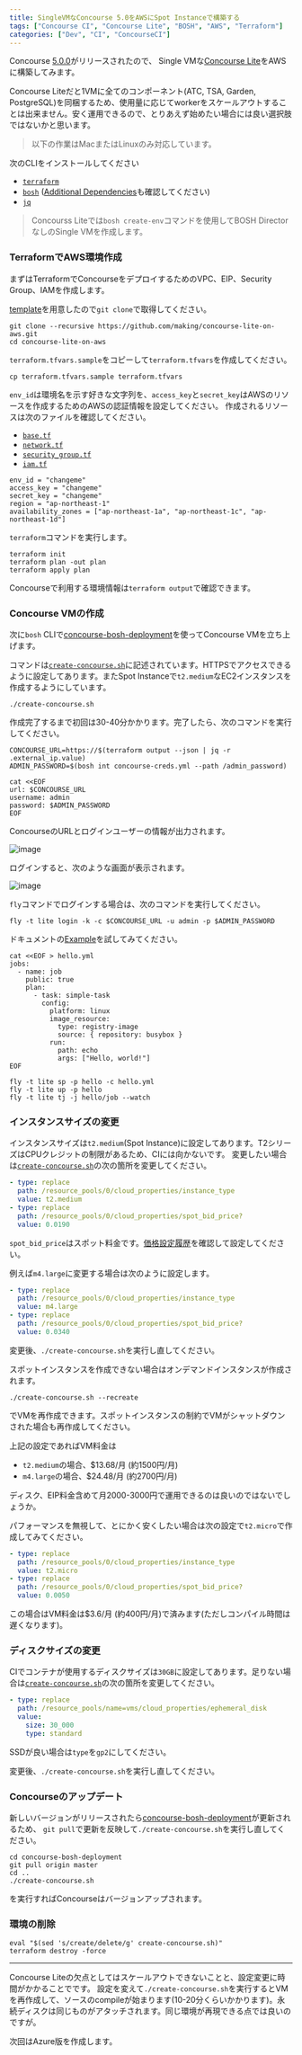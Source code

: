 ```yaml
---
title: SingleVMなConcourse 5.0をAWSにSpot Instanceで構築する
tags: ["Concourse CI", "Concourse Lite", "BOSH", "AWS", "Terraform"]
categories: ["Dev", "CI", "ConcourseCI"]
---
```


Concourse [5.0.0](https://concourse-ci.org/download.html#v500)がリリースされたので、
Single VMな[Concourse Lite](https://github.com/concourse/concourse-bosh-deployment#lite-lite-directorless-deployment)をAWSに構築してみます。

Concourse Liteだと1VMに全てのコンポーネント(ATC, TSA, Garden, PostgreSQL)を同梱するため、使用量に応じてworkerをスケールアウトすることは出来ません。安く運用できるので、とりあえず始めたい場合には良い選択肢ではないかと思います。

> 以下の作業はMacまたはLinuxのみ対応しています。

次のCLIをインストールしてください
* [`terraform`](https://www.terraform.io/downloads.html)
* [`bosh`](https://bosh.io/docs/cli-v2-install/) ([Additional Dependencies](https://bosh.io/docs/cli-v2-install/#additional-dependencies)も確認してください)
* [`jq`](https://stedolan.github.io/jq/download/)

> Concourss Liteでは`bosh create-env`コマンドを使用してBOSH DirectorなしのSingle VMを作成します。

### TerraformでAWS環境作成

まずはTerraformでConcourseをデプロイするためのVPC、EIP、Security Group、IAMを作成します。

[template](https://github.com/making/concourse-lite-on-aws)を用意したので`git clone`で取得してください。

```
git clone --recursive https://github.com/making/concourse-lite-on-aws.git
cd concourse-lite-on-aws
```

`terraform.tfvars.sample`をコピーして`terraform.tfvars`を作成してください。

```
cp terraform.tfvars.sample terraform.tfvars
```

`env_id`は環境名を示す好きな文字列を、`access_key`と`secret_key`はAWSのリソースを作成するためのAWSの認証情報を設定してください。
作成されるリソースは次のファイルを確認してください。

* [`base.tf`](https://github.com/making/concourse-lite-on-aws/blob/master/base.tf)
* [`network.tf`](https://github.com/making/concourse-lite-on-aws/blob/master/network.tf)
* [`security_group.tf`](https://github.com/making/concourse-lite-on-aws/blob/master/security_group.tf)
* [`iam.tf`](https://github.com/making/concourse-lite-on-aws/blob/master/iam.tf)

```
env_id = "changeme"
access_key = "changeme"
secret_key = "changeme"
region = "ap-northeast-1"
availability_zones = ["ap-northeast-1a", "ap-northeast-1c", "ap-northeast-1d"]
```

`terraform`コマンドを実行します。

```
terraform init
terraform plan -out plan
terraform apply plan
```

Concourseで利用する環境情報は`terraform output`で確認できます。

### Concourse VMの作成

次に`bosh` CLIで[concourse-bosh-deployment](https://github.com/concourse/concourse-bosh-deployment)を使ってConcourse VMを立ち上げます。

コマンドは[`create-concourse.sh`](https://github.com/making/concourse-lite-on-aws/blob/master/create-concourse.sh)に記述されています。HTTPSでアクセスできるように設定してあります。またSpot Instanceで`t2.medium`なEC2インスタンスを作成するようにしています。

```
./create-concourse.sh
```

作成完了するまで初回は30-40分かかります。完了したら、次のコマンドを実行してください。

```
CONCOURSE_URL=https://$(terraform output --json | jq -r .external_ip.value)
ADMIN_PASSWORD=$(bosh int concourse-creds.yml --path /admin_password)

cat <<EOF
url: $CONCOURSE_URL
username: admin
password: $ADMIN_PASSWORD
EOF
```

ConcourseのURLとログインユーザーの情報が出力されます。

![image](https://user-images.githubusercontent.com/106908/54075080-ffe64f00-42dd-11e9-8d1a-ec2562cc14c1.png)

ログインすると、次のような画面が表示されます。

![image](https://user-images.githubusercontent.com/106908/54075210-0a094d00-42e0-11e9-9d83-719d3f6f77f9.png)


`fly`コマンドでログインする場合は、次のコマンドを実行してください。

```
fly -t lite login -k -c $CONCOURSE_URL -u admin -p $ADMIN_PASSWORD
```

ドキュメントの[Example](https://concourse-ci.org/job-example.html)を試してみてください。

```
cat <<EOF > hello.yml
jobs:
  - name: job
    public: true
    plan:
      - task: simple-task
        config:
          platform: linux
          image_resource:
            type: registry-image
            source: { repository: busybox }
          run:
            path: echo
            args: ["Hello, world!"]
EOF

fly -t lite sp -p hello -c hello.yml 
fly -t lite up -p hello
fly -t lite tj -j hello/job --watch
```

### インスタンスサイズの変更

インスタンスサイズは`t2.medium`(Spot Instance)に設定してあります。T2シリーズはCPUクレジットの制限があるため、CIには向かないです。
変更したい場合は[`create-concourse.sh`](https://github.com/making/concourse-lite-on-aws/blob/master/create-concourse.sh)の次の箇所を変更してください。

```yaml
- type: replace
  path: /resource_pools/0/cloud_properties/instance_type
  value: t2.medium
- type: replace
  path: /resource_pools/0/cloud_properties/spot_bid_price?
  value: 0.0190
```

`spot_bid_price`はスポット料金です。[価格設定履歴](https://docs.aws.amazon.com/ja_jp/AWSEC2/latest/UserGuide/using-spot-instances-history.html)を確認して設定してください。

例えば`m4.large`に変更する場合は次のように設定します。

```yaml
- type: replace
  path: /resource_pools/0/cloud_properties/instance_type
  value: m4.large
- type: replace
  path: /resource_pools/0/cloud_properties/spot_bid_price?
  value: 0.0340
```

変更後、`./create-concourse.sh`を実行し直してください。

スポットインスタンスを作成できない場合はオンデマンドインスタンスが作成されます。

```
./create-concourse.sh --recreate
```

でVMを再作成できます。スポットインスタンスの制約でVMがシャットダウンされた場合も再作成してください。

上記の設定であればVM料金は

* `t2.medium`の場合、$13.68/月 (約1500円/月)
* `m4.large`の場合、$24.48/月 (約2700円/月)

ディスク、EIP料金含めて月2000-3000円で運用できるのは良いのではないでしょうか。

パフォーマンスを無視して、とにかく安くしたい場合は次の設定で`t2.micro`で作成してみてください。

```yaml
- type: replace
  path: /resource_pools/0/cloud_properties/instance_type
  value: t2.micro
- type: replace
  path: /resource_pools/0/cloud_properties/spot_bid_price?
  value: 0.0050
```

この場合はVM料金は$3.6/月 (約400円/月)で済みます(ただしコンパイル時間は遅くなります)。

### ディスクサイズの変更

CIでコンテナが使用するディスクサイズは`30GB`に設定してあります。足りない場合は[`create-concourse.sh`](https://github.com/making/concourse-lite-on-aws/blob/master/create-concourse.sh)の次の箇所を変更してください。

```yaml
- type: replace
  path: /resource_pools/name=vms/cloud_properties/ephemeral_disk
  value: 
    size: 30_000
    type: standard
```

SSDが良い場合は`type`を`gp2`にしてください。

変更後、`./create-concourse.sh`を実行し直してください。

### Concourseのアップデート

新しいバージョンがリリースされたら[concourse-bosh-deployment](https://github.com/concourse/concourse-bosh-deployment)が更新されるため、
`git pull`で更新を反映して`./create-concourse.sh`を実行し直してください。

```
cd concourse-bosh-deployment
git pull origin master
cd ..
./create-concourse.sh
```

を実行すればConcourseはバージョンアップされます。

### 環境の削除

```
eval "$(sed 's/create/delete/g' create-concourse.sh)"
terraform destroy -force
```

---

Concourse Liteの欠点としてはスケールアウトできないことと、設定変更に時間がかかることでです。
設定を変えて`./create-concourse.sh`を実行するとVMを再作成して、ソースのcompileが始まります(10-20分くらいかかります)。永続ディスクは同じものがアタッチされます。同じ環境が再現できる点では良いのですが。

次回はAzure版を作成します。
